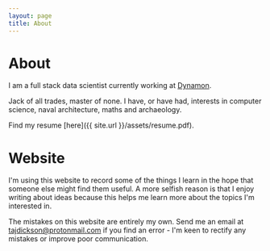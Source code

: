 ```yaml
---
layout: page
title: About
---
```


# About

I am a full stack data scientist currently working at [Dynamon](https://dynamon.co.uk/). 

Jack of all trades, master of none. I have, or have had, interests in computer science, naval architecture, maths and archaeology.

Find my resume [here]({{ site.url }}/assets/resume.pdf).

# Website

I'm using this website to record some of the things I learn in the hope that someone else might find them useful. A more selfish reason is that I enjoy writing about ideas because this helps me learn more about the topics I'm interested in. 

The mistakes on this website are entirely my own. Send me an email at tajdickson@protonmail.com if you find an error - I'm keen to rectify any mistakes or improve poor communication.
